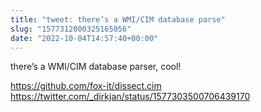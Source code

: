 ```yaml
---
title: "tweet: there’s a WMI/CIM database parse"
slug: "1577312000325165056"
date: "2022-10-04T14:57:40+00:00"
---
```

there’s a WMI/CIM database parser, cool!

https://github.com/fox-it/dissect.cim https://twitter.com/_dirkjan/status/1577303500706439170